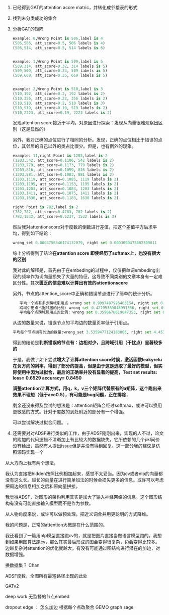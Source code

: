 1. 已经得到GAT的attention acore matric，并转化成邻接表的形式
2. 找到未分类成功的集合
3. 分析GAT的矩阵
   ```python
   example: 0,Wrong Point is 506,label is 4
   (506,506, att_score=0.5, 506 labels is 4)
   (506,514, att_score=0.5, 514 labels is 6)


   example: 1,Wrong Point is 509,label is 5
   (509,314, att_score=0.32, 314 labels is 5)
   (509,509, att_score=0.33, 509 labels is 5)
   (509,669, att_score=0.35, 669 labels is 5)


   example: 2,Wrong Point is 510,label is 3
   (510,192, att_score=0.2, 192 labels is 2)
   (510,356, att_score=0.22, 356 labels is 2)
   (510,510, att_score=0.2, 510 labels is 3)
   (510,519, att_score=0.19, 519 labels is 2)
   (510,2223, att_score=0.19, 2223 labels is 2)

   ```
   发现attention score接近于平均，对原因进行探索：发现从向量很难观察出区别（这是显然的）

   
   另外，我对正确的点位进行了相同的分析。发现，正确的点位相比于错误的点位，其邻居的自己以外的类占比很少。但是，也有例外的现象。
   ```python
   example: 11,right Point is 1203,label is 2
   (1203,542, att_score=0.1106, 542 labels is 2)
   (1203,779, att_score=0.1173, 779 labels is 2)
   (1203,816, att_score=0.1059, 816 labels is 2)
   (1203,881, att_score=0.1083, 881 labels is 2)
   (1203,1119, att_score=0.1085, 1119 labels is 2)
   (1203,1195, att_score=0.1153, 1195 labels is 2)
   (1203,1203, att_score=0.1083, 1203 labels is 2)
   (1203,1411, att_score=0.1075, 1411 labels is 2)
   (1203,1630, att_score=0.1183, 1630 labels is 2)

   right Point is 782,label is 2
   (782,782, att_score=0.4763, 782 labels is 2)
   (782,1532, att_score=0.5237, 1532 labels is 3)
   ```

   然后我对attentionscore对于度数的倒数进行差值，把这个差值平方后求平均，得到如下结论：
   ```python
   wrong_set 0.0004756846174132079, right set 0.0003090475802309811
   ```
   综上分析得到了结论**在attention score 即使经历了softmax上，也没有很大的区别**

   我对此的解释是，首先由于在embeding的过程中，仅仅把单词embeding出现的频率作为词向量损失了大量的特征，这导致不同类别的文章本身有一定难区分性。其次**匮乏的信息难以计算出有效的attentionscore**
   
   另外，节点的attention_score中正确和错误节点进行了简单的统计分析。
   ```python
      平均一个点有多少跨域引用点 wrong set 0.9097487926483154, right set 0.6403751373291016
      跨域引用点占据邻居的比例: wrong set 0.42795389048991356, right set 0.10374702187567685
      平均每个点跨域引用点的比例: wrong set 0.3596670619847353, right set 0.08931558355874128
   ```
   从边的数量来说，错误节点的平均边的数量页率低于引用点。
   ```python 
   平均每个节点拥有的边的数量:wrong_set 3.5359477124183005, right set 4.451003541912633
   ```

   得到的结论是**判断错误的节点有：边相对少，且跨域引用（干扰点）显著较多的**

   于是，我做了如下尝试**增大了计算attention score时候，激活函数leakyrelu在负方向的斜率，得到了部分的提高，但是由于这是选取了最好的模型，但实际使用中因为过拟合，最后的正确率并没有显著的提高，Test set results: loss= 0.6529 accuracy= 0.8450**

   **调整attention计算方式，用q，k，v三个矩阵代替原有的a矩阵，这个跑出来效果不理想（低于acc0.5），有可能是bug问题，正在排除**，

   剩余还没来得及尝试的想法是：attention矩阵会经过softmax，或许可以换用更敏感的方式。针对于度数的到处附近的部分有一个增强。

   可以尝试解决过拟合问题。
。
1. 还需要对对ADSF进行类似的工作，由于ADSF刚刚出来，实现的人不过，论文的附加的代码逻辑不清晰加上有比较大的数据缺失，它所依赖的几个pkl问价没有给出，虽然有人提出issue但是并没有得到回复。这一部分我的建议是仿照源码实现一个

从大方向上我有两个想法，

我认为直接把hidden按照比例相加起来，感觉不太妥当。因为cv或者nlp的向量都没有这么长。越长的向量在进行简单加法的时候会损失更多的信息。或许可以考虑把周边的信息相加之后和原向量拼接。

我觉得ADSF，对图形的架构利用其实是加大了输入神经网络的信息。这个图形结构有没有可能直接输入模型而不是作为参数。

从人物角度来说，或许可以做预处理。把近义词合并用更聪明的方式降维。

我的问题是，正常的attention大概是在什么范围的。

我还看到了一篇用nlp模型直接跑cv的，就是把图片直接当做语言模型跑的。我想到如果用图算法跑cv，那么其实最后形成的图会变得很复杂，边会变得比较多。边越复杂对attention的优化就越大。有没有可能通过图结构进行潜在的加边，对数据增强。

换数据集？
Chan

ADSF度数，全图所有最短路径出现的此处

GATv2

deep work 无监督的节点embed

dropout edge ： 怎么加边 根据每个点改聚合
GEMO
graph sage 